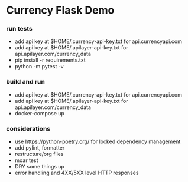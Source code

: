 # Currency Flask Demo

### run tests
* add api key at $HOME/.currency-api-key.txt for api.currencyapi.com
* add api key at $HOME/.apilayer-api-key.txt for api.apilayer.com/currency_data
* pip install -r requirements.txt
* python -m pytest -v

### build and run
* add api key at $HOME/.currency-api-key.txt for api.currencyapi.com
* add api key at $HOME/.apilayer-api-key.txt for api.apilayer.com/currency_data
* docker-compose up

### considerations
* use https://python-poetry.org/ for locked dependency management
* add pylint, formatter
* restructure/org files
* moar test
* DRY some things up
* error handling and 4XX/5XX level HTTP responses
